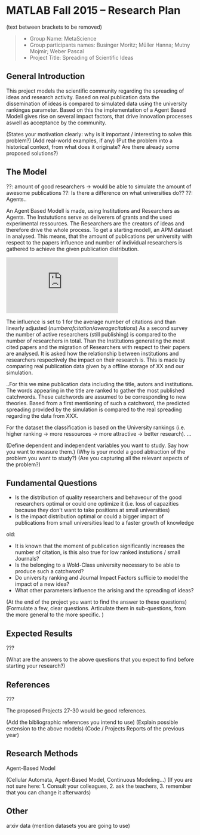 # MATLAB Fall 2015 – Research Plan
(text between brackets to be removed)

> * Group Name: MetaScience
> * Group participants names: Businger Moritz; Müller Hanna; Mutny Mojmir; Weber Pascal
> * Project Title: Spreading of Scientific Ideas

## General Introduction

This project models the scientific community regarding the spreading of ideas and research activity. Based on real publication data the dissemination of ideas is compared to simulated data using the university rankingas parameter. Based on this the implementation of a Agent Based Modell gives rise on several impact factors, that drive innovation processes aswell as acceptance by the community.

(States your motivation clearly: why is it important / interesting to solve this problem?)
(Add real-world examples, if any)
(Put the problem into a historical context, from what does it originate? Are there already some proposed solutions?)

## The Model

??: amount of good researchers -> would be able to simulate the amount of awesome publications
??: Is there a difference on what universities do??
??:   Agents..

An Agent Based Modell is made, using Institutions and Researchers as Agents. The Instututions serve as deliverers of grants and the used experimental ressources. The Researchers are the creators of ideas and therefore drive the whole process. To get a starting modell, an APM dataset in analysed. This means, that the amount of publications per university with respect to the papers influence and number of individual researchers is gathered to achieve the given publication distribution.

![equation](http://www.sciweavers.org/tex2img.php?eq=%5Cfrac%7Bnumber%5C%20of%5C%20papers%7D%7Bnumber%5C%20of%5C%20researchers%7D%20%2A%20influence%5C%20coefficient%20&bc=White&fc=Black&im=jpg&fs=12&ff=arev&edit=0)

The influence is set to 1 for the average number of citations and than linearly adjusted ($number of citation / average citations$)
As a second survey the number of active researchers (still publishing) is compared to the number of researchers in total. Than the Institutions generating the most cited papers and the migration of Researchers with respect to their papers are analysed. It is asked how the relationship between institutions and researchers respectively the impact on their research is. This is made by comparing real publication data given by a offline storage of XX and our simulation. 

..For this we mine publication data including the title, autors and institutions. The words appearing in the title are ranked to gather the most published catchwords. These catchwords are assumed to be corresponding to new theories. Based from a first mentioning of such a catchword, the predicted spreading provided by the simulation is compared to the real spreading regarding the data from XXX.

For the dataset the classification is based on the University rankings (i.e. higher ranking -> more ressources -> more attractive -> better research).  ...

(Define dependent and independent variables you want to study. Say how you want to measure them.) (Why is your model a good abtraction of the problem you want to study?) (Are you capturing all the relevant aspects of the problem?)

## Fundamental Questions

- Is the distribution of quality researchers and behaveour of the good researchers optimal or could one optimize it (i.e. loss of capazities because they don't want to take positions at small universities)
- Is the impact distribution optimal or could a bigger impact of publications from small universities lead to a faster growth of knowledge
 
old:
- It is known that the moment of publication significantly increases the number of citation, is this also true for low ranked instutions / small Journals? 
- Is the belonging to a Wold-Class university necessary to be able to produce such a catchword?
- Do university ranking and Journal Impact Factors sufficie to model the impact of a new idea?
- What other parameters influence the arising and the spreading of ideas?

(At the end of the project you want to find the answer to these questions)
(Formulate a few, clear questions. Articulate them in sub-questions, from the more general to the more specific. )


## Expected Results

???

(What are the answers to the above questions that you expect to find before starting your research?)


## References 

???

The proposed Projects 27-30 would be good references.

(Add the bibliographic references you intend to use)
(Explain possible extension to the above models)
(Code / Projects Reports of the previous year)


## Research Methods

Agent-Based Model

(Cellular Automata, Agent-Based Model, Continuous Modeling...) (If you are not sure here: 1. Consult your colleagues, 2. ask the teachers, 3. remember that you can change it afterwards)


## Other

arxiv data
(mention datasets you are going to use)
